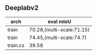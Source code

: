 
## Deeplabv2

|arch|eval mIoU|
|----|----|
|train|70.28,(multi-scale:71.15)|
|train|74.45,(multi-scale:74.7)|
|train.cs|39.58|


